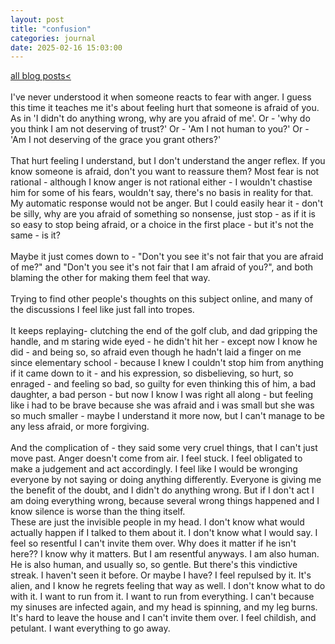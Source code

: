 ```yaml
---
layout: post
title: "confusion"
categories: journal 
date: 2025-02-16 15:03:00
---
```

<a href="/blog-posts">all blog posts< </a>  
<br>
I've never understood it when someone reacts to fear with anger. I guess this time it teaches me it's about feeling hurt that someone is afraid of you. As in 'I didn't do anything wrong, why are you afraid of me'. Or - 'why do you think I am not deserving of trust?' Or - 'Am I not human to you?' Or - 'Am I not deserving of the grace you grant others?'<br><br>
That hurt feeling I understand, but I don't understand the anger reflex. If you know someone is afraid, don't you want to reassure them? Most fear is not rational - although I know anger is not rational either - I wouldn't chastise him for some of his fears, wouldn't say, there's no basis in reality for that. My automatic response would not be anger. But I could easily hear it - don't be silly, why are you afraid of something so nonsense, just stop - as if it is so easy to stop being afraid, or a choice in the first place - but it's not the same - is it?<br><br>
Maybe it just comes down to - "Don't you see it's not fair that you are afraid of me?" and "Don't you see it's not fair that I am afraid of you?", and both blaming the other for making them feel that way. <br><br>
Trying to find other people's thoughts on this subject online, and many of the discussions I feel like just fall into tropes.<br><br>
It keeps replaying- clutching the end of the golf club, and dad gripping the handle, and m staring wide eyed - he didn't hit her - except now I know he did - and being so, so afraid even though he hadn't laid a finger on me since elementary school - because I knew I couldn't stop him from anything if it came down to it - and his expression, so disbelieving, so hurt, so enraged - and feeling so bad, so guilty for even thinking this of him, a bad daughter, a bad person - but now I know I was right all along - but feeling like i had to be brave because she was afraid and i was small but she was so much smaller - maybe I understand it more now, but I can't manage to be any less afraid, or more forgiving. <br><br>
And the complication of - they said some very cruel things, that I can't just move past. Anger doesn't come from air. I feel stuck. I feel obligated to make a judgement and act accordingly. I feel like I would be wronging everyone by not saying or doing anything differently. Everyone is giving me the benefit of the doubt, and I didn't do anything wrong. But if I don't act I am doing everything wrong, because several wrong things happened and I know silence is worse than the thing itself. <br>
These are just the invisible people in my head. I don't know what would actually happen if I talked to them about it. I don't know what I would say. I feel so resentful I can't invite them over. Why does it matter if he isn't here?? I know why it matters. But I am resentful anyways. I am also human.<br>
He is also human, and usually so, so gentle. But there's this vindictive streak. I haven't seen it before. Or maybe I have? I feel repulsed by it. It's alien, and I know he regrets feeling that way as well. I don't know what to do with it. I want to run from it. I want to run from everything. I can't because my sinuses are infected again, and my head is spinning, and my leg burns. It's hard to leave the house and I can't invite them over. I feel childish, and petulant. I want everything to go away. 

<!-- Would it change anything if it was me he knew to be afraid? I hope so. I don't know so.  -->
<!-- So stupid to be haunted by cai bang zi -->